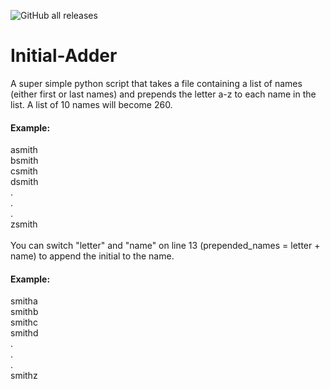 ![GitHub all releases](https://img.shields.io/github/downloads/Captain404/Initial-Adder/total)
# Initial-Adder

A super simple python script that takes a file containing a list of names (either first or last names) and prepends the letter a-z to each name in the list. A list of 10 names will become 260.

#### Example:
asmith</br>
bsmith</br>
csmith</br>
dsmith</br>
.</br>
.</br>
.</br>
zsmith</br>
</br>
You can switch "letter" and "name" on line 13 (prepended_names = letter + name) to append the initial to the name.</br>
#### Example:
smitha</br>
smithb</br>
smithc</br>
smithd</br>
.</br>
.</br>
.</br>
smithz</br>
</br>
